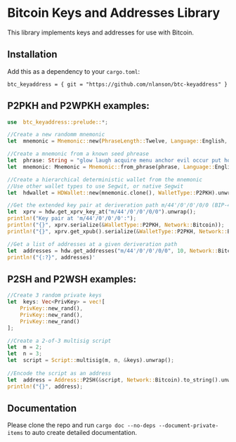   

# Bitcoin Keys and Addresses Library

  

This library implements keys and addresses for use with Bitcoin.

  
  
  
  

## Installation
Add this as a dependency to your ```cargo.toml```:
```
btc_keyaddress = { git = "https://github.com/nlanson/btc-keyaddress" }
```

## P2PKH and P2WPKH examples:

```rust
use  btc_keyaddress::prelude::*;

//Create a new randomm mnemonic
let  mnemonic = Mnemonic::new(PhraseLength::Twelve, Language::English, "").unwrap();

//Create a mnemonic from a known seed phrease
let  phrase: String = "glow laugh acquire menu anchor evil occur put hover renew calm purpose".to_string();
let  mnemonic: Mnemonic = Mnemonic::from_phrase(phrase, Language::English, "").unwrap();

//Create a hierarchical deterministic wallet from the mnemonic
//Use other wallet types to use Segwit, or native Segwit
let  hdwallet = HDWallet::new(mnemonic.clone(), WalletType::P2PKH).unwrap();

//Get the extended key pair at deriveration path m/44'/0'/0'/0/0 (BIP-44)
let  xprv = hdw.get_xprv_key_at("m/44'/0'/0'/0/0").unwrap();
println!("Key pair at 'm/44'/0'/0'/0':");
println!("{}", xprv.serialize(&WalletType::P2PKH, Network::Bitcoin)); 
println!("{}", xprv.get_xpub().serialize(&WalletType::P2PKH, Network::Bitcoin));

//Get a list of addresses at a given deriveration path
let  addresses = hdw.get_addresses("m/44'/0'/0'/0/0", 10, Network::Bitcoin).unwrap();
println!("{:?}", addresses)'
```

## P2SH and P2WSH examples:
```rust
//Create 3 random private keys
let  keys: Vec<PrivKey> = vec![
	PrivKey::new_rand(),
	PrivKey::new_rand(),
	PrivKey::new_rand()
];

//Create a 2-of-3 multisig script
let  m = 2;
let  n = 3;
let  script = Script::multisig(m, n, &keys).unwrap();
 
//Encode the script as an address
let  address = Address::P2SH(&script, Network::Bitcoin).to_string().unwrap(); //Use p2wsh(&script) method to get Segwit P2WSH address
println!("{}", address);

```

  

## Documentation

  

Please clone the repo and run ```cargo doc --no-deps --document-private-items``` to auto create detailed documentation.